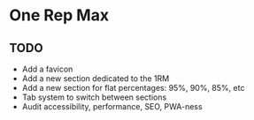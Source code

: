 # One Rep Max

## TODO

* Add a favicon
* Add a new section dedicated to the 1RM
* Add a new section for flat percentages: 95%, 90%, 85%, etc
* Tab system to switch between sections
* Audit accessibility, performance, SEO, PWA-ness
